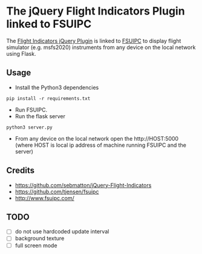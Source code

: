 # The jQuery Flight Indicators Plugin linked to FSUIPC

The [Flight Indicators jQuery Plugin](https://github.com/sebmatton/jQuery-Flight-Indicators)
is linked to [FSUIPC](http://www.fsuipc.com/) to display flight simulator
(e.g. msfs2020) instruments from any device on the local network using
Flask.

## Usage
* Install the Python3 dependencies
```
pip install -r requirements.txt 
```
* Run FSUIPC.
* Run the flask server
```
python3 server.py
```
* From any device on the local network open the http://HOST:5000
  (where HOST is local ip address of machine running FSUIPC and the
  server)

## Credits
* https://github.com/sebmatton/jQuery-Flight-Indicators
* https://github.com/tjensen/fsuipc
* http://www.fsuipc.com/

## TODO
- [ ] do not use hardcoded update interval
- [ ] background texture
- [ ] full screen mode
